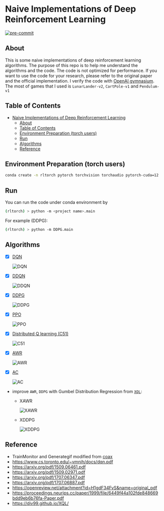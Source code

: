 # Naive Implementations of Deep Reinforcement Learning

[![pre-commit](https://img.shields.io/badge/pre--commit-enabled-brightgreen?logo=pre-commit&logoColor=white)](https://github.com/pre-commit/pre-commit)

## About

This is some naive implementations of deep reinforcement learning algorithms. The purpose of this repo is to help me understand the algorithms and the code. The code is not optimized for performance. If you want to use the code for your research, please refer to the original paper and the official implementation. I verify the code with [OpenAI gymnasium](https://github.com/Farama-Foundation/Gymnasiu). The most of games that I used is `LunarLander-v2`, `CartPole-v1` and `Pendulum-v1`

<!-- ## Enviornment Preparation

- common lib

  ```bash
  conda install jupyter pandas colorama pylint yapf seaborn scipy scikit-learn tqdm tensorboardx==2.5.* tensorboard==2.* pillow -y -c conda-forge
  ```

- gymnasium
  - install gymnasium

    ```bash
    conda install gymnasium pyglet pygame gymnasium-box2d -c conda-forge
    ```

- gymnasium + pytorch

  ```bash
  conda install pytorch torchvision torchaudio -c pytorch
  ```

- gymnasium + TF2

  ```bash
  conda install tensorflow -c conda-forge
  ```

- gymnasium + jax

  ```bash
  conda install jax chex optax dm-haiku jaxlib Jraph -c conda-forge
  pip install coax
  ``` -->

## Table of Contents

- [Naive Implementations of Deep Reinforcement Learning](#naive-implementations-of-deep-reinforcement-learning)
  - [About](#about)
  - [Table of Contents](#table-of-contents)
  - [Environment Preparation (torch users)](#environment-preparation-torch-users)
  - [Run](#run)
  - [Algorithms](#algorithms)
  - [Reference](#reference)

## Environment Preparation (torch users)

```bash
conda create -n rltorch pytorch torchvision torchaudio pytorch-cuda=12.1 gymnasium pyglet pygame gymnasium-box2d colorama pylint yapf tqdm 'tensorboardx>=2.5.0' 'tensorboard>2.0' pillow matplotlib scipy seaborn ipykernel -c conda-forge -c pytorch -c nvidia
```

## Run

You can run the code under conda environment by

```bash
(rltorch) > python -m <project name>.main
```

For example (DDPG):

```bash
(rltorch) > python -m DDPG.main
```

## Algorithms

- [x] [DQN](https://www.cs.toronto.edu/~vmnih/docs/dqn.pdf)

  ![DQN](DQN/DQNAgent_200.gif)

- [x] [DDQN](https://arxiv.org/pdf/1509.06461.pdf)

  ![DDQN](DDQN/DDQNAgent_100.gif)

- [x] [DDPG](https://arxiv.org/pdf/1509.02971.pdf)

  ![DDPG](DDPG/DDPGAgent_200.gif)

- [x] [PPO](https://arxiv.org/pdf/1707.06347.pdf)

  ![PPO](PPO/PPOAgent_200.gif)

- [x] [Distributed Q learning (C51)](https://arxiv.org/pdf/1707.06887.pdf)

  ![C51](C51/C51Agent_100.gif)

- [x] [AWR](https://openreview.net/attachment?id=H1gdF34FvS&name=original_pdf)

  ![AWR](AWR/AWRAgent_200.gif)

- [x] [AC](https://proceedings.neurips.cc/paper/1999/file/6449f44a102fde848669bdd9eb6b76fa-Paper.pdf)

  ![AC](AC/A2CAgent_600.gif)

- improve `AWR`, `DDPG` with Gumbel Distribution Regression from [`XQL`](https://div99.github.io/XQL):
  - XAWR

    ![XAWR](XAWR/XAWRAgent_100.gif)

  - XDDPG

    ![XDDPG](XDDPG/XDDPGAgent_200.gif)

## Reference

- TrainMonitor and Generategif modified from [coax](https://github.com/coax-dev/coax)
- https://www.cs.toronto.edu/~vmnih/docs/dqn.pdf
- https://arxiv.org/pdf/1509.06461.pdf
- https://arxiv.org/pdf/1509.02971.pdf
- https://arxiv.org/pdf/1707.06347.pdf
- https://arxiv.org/pdf/1707.06887.pdf
- https://openreview.net/attachment?id=H1gdF34FvS&name=original_pdf
- https://proceedings.neurips.cc/paper/1999/file/6449f44a102fde848669bdd9eb6b76fa-Paper.pdf
- https://div99.github.io/XQL/
